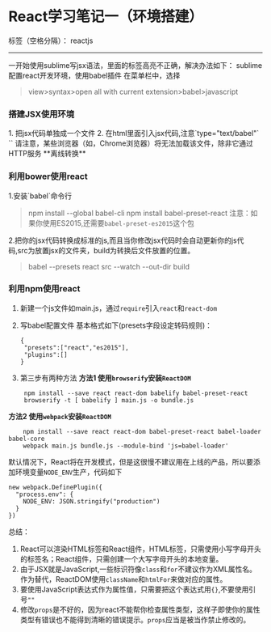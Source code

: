 ﻿# React学习笔记一（环境搭建）

标签（空格分隔）： reactjs

---
一开始使用sublime写jsx语法，里面的标签高亮不正确，解决办法如下：
sublime配置react开发环境，使用babel插件
在菜单栏中，选择
>view>syntax>open all with current extension>babel>javascript

    
<h3>搭建JSX使用环境</h3>
1. 把jsx代码单独成一个文件
2. 在html里面引入jsx代码,注意`type="text/babel"`
`<script type="text/babel" src="XX.js"></script>`
请注意，某些浏览器（如，Chrome浏览器）将无法加载该文件，除非它通过HTTP服务
**离线转换**
<h3>利用bower使用react</h3>
1.安装`babel`命令行
    
>npm install --global babel-cli
>npm install babel-preset-react
注意：如果你使用ES2015,还需要`babel-preset-es2015`这个包

2.把你的jsx代码转换成标准的js,而且当你修改jsx代码时会自动更新你的js代码,src为放置jsx的文件夹，build为转换后文件放置的位置。
>babel --presets react src --watch --out-dir build


<h3>利用npm使用react</h3>

1.  新建一个js文件如main.js，通过`require`引入`react`和`react-dom`
2.  写babel配置文件
基本格式如下(presets字段设定转码规则)：

        {
         "presets":["react","es2015"],
         "plugins":[]
        }

3. 第三步有两种方法
**方法1 使用`browserify`安装`ReactDOM`**
   
        npm install --save react react-dom babelify babel-preset-react
        browserify -t [ babelify ] main.js -o bundle.js
**方法2 使用`webpack`安装`ReactDOM`**

        npm install --save react react-dom babel-preset-react babel-loader babel-core
        webpack main.js bundle.js --module-bind 'js=babel-loader'
        
默认情况下，React将在开发模式，但是这很慢不建议用在上线的产品，所以要添加环境变量`NODE_ENV`生产，代码如下
```
new webpack.DefinePlugin({
  "process.env": {
    NODE_ENV: JSON.stringify("production")
  }
})
```
总结：
1. React可以渲染HTML标签和React组件，HTML标签，只需使用小写字母开头的标签名；React组件，只需创建一个大写字母开头的本地变量。
2. 由于JSX就是JavaScript,一些标识符像`class`和`for`不建议作为XML属性名。作为替代，ReactDOM使用`className`和`htmlFor`来做对应的属性。
3. 要使用JavaScript表达式作为属性值，只需要把这个表达式用`{}`,不要使用引号`""`
4. 修改`props`是不好的，因为react不能帮你检查属性类型，这样子即使你的属性类型有错误也不能得到清晰的错误提示。`props`应当是被当作禁止修改的。






